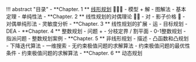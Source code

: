 
!!! abstract "目录"
    - **Chapter. 1 ** [线形规划](./OR/Chapter1.md) 🌟🌟🌟
        - 模型 + 解
        - 图解法
        - 基本定理
        - 单纯性法
    - **Chapter. 2 ** 线性规划的对偶理论 🌟🌟
        - 对
        - 影子价格 🤯
        - 对偶单纯形法
        - 灵敏度分析
    - **Chapter. 3 ** 线性规划的扩展
        - 运
        - 目标规划
        - DEA
    - **Chapter. 4 ** 整数规划
        - 问题 +
        - 分枝定界 / 割平面
        - 0-1整数规划
        - 指派问题
        - 整数规划案例
    - **Chapter. 5 ** 非线形规划
        - 描述 
        - 凸函数和凸规划
        - 下降迭代算法
        - 一维搜索
        - 无约束极值问题的求解算法
        - 约束极值问题的最优性条件
        - 约束极值问题的求解算法
    - **Chapter. 6 ** 动态规划




